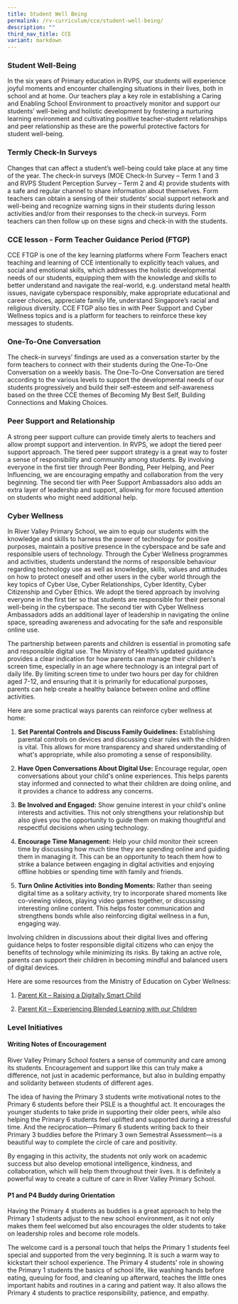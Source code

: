 ```yaml
---
title: Student Well Being
permalink: /rv-curriculum/cce/student-well-being/
description: ""
third_nav_title: CCE
variant: markdown
---
```

<h3><strong>Student Well-Being</strong></h3>
<p>In the six years of Primary education in RVPS, our students will experience
joyful moments and encounter challenging situations in their lives, both
in school and at home. Our teachers play a key role in establishing a Caring
and Enabling School Environment to proactively monitor and support our
students’ well-being and holistic development by fostering a nurturing
learning environment and cultivating positive teacher-student relationships
and peer relationship as these are the powerful protective factors for
student well-being.</p>
<h3>Termly Check-In Surveys</h3>
<p>Changes that can affect a student’s well-being could take place at any
time of the year. The check-in surveys (MOE Check-In Survey – Term 1 and
3 and RVPS Student Perception Survey – Term 2 and 4) provide students with
a safe and regular channel to share information about themselves. Form
teachers can obtain a sensing of their students’ social support network
and well-being and recognize warning signs in their students during lesson
activities and/or from their responses to the check-in surveys. Form teachers
can then follow up on these signs and check-in with the students.</p>
<h3>CCE lesson - Form Teacher Guidance Period (FTGP)</h3>
<p>CCE FTGP is one of the key learning platforms where Form Teachers enact
teaching and learning of CCE intentionally to explicitly teach values,
and social and emotional skills, which addresses the holistic developmental
needs of our students, equipping them with the knowledge and skills to
better understand and navigate the real-world, e.g. understand metal health
issues, navigate cyberspace responsibly, make appropriate educational and
career choices, appreciate family life, understand Singapore’s racial and
religious diversity. CCE FTGP also ties in with Peer Support and Cyber
Wellness topics and is a platform for teachers to reinforce these key messages
to students.</p>
<h3>One-To-One Conversation</h3>
<p>The check-in surveys’ findings are used as a conversation starter by the
form teachers to connect with their students during the One-To-One Conversation
on a weekly basis. The One-To-One Conversation are tiered according to
the various levels to support the developmental needs of our students progressively
and build their self-esteem and self-awareness based on the three CCE themes
of Becoming My Best Self, Building Connections and Making Choices.</p>
<p></p>
<h3>Peer Support and Relationship</h3>
<p>A strong peer support culture can provide timely alerts to teachers and
allow prompt support and intervention. In RVPS, we adopt the tiered peer
support approach. The tiered peer support strategy is a great way to foster
a sense of responsibility and community among students. By involving everyone
in the first tier through Peer Bonding, Peer Helping, and Peer Influencing,
we are encouraging empathy and collaboration from the very beginning. The
second tier with Peer Support Ambassadors also adds an extra layer of leadership
and support, allowing for more focused attention on students who might
need additional help.</p>
<p></p>
<h3>Cyber Wellness</h3>
<p>In River Valley Primary School, we aim to equip our students with the
knowledge and skills to harness the power of technology for positive purposes,
maintain a positive presence in the cyberspace and be safe and responsible
users of technology. Through the Cyber Wellness programmes and activities,
students understand the norms of responsible behaviour regarding technology
use as well as knowledge, skills, values and attitudes on how to protect
oneself and other users in the cyber world through the key topics of Cyber
Use, Cyber Relationships, Cyber Identity, Cyber Citizenship and Cyber Ethics.
We adopt the tiered approach by involving everyone in the first tier so
that students are responsible for their personal well-being in the cyberspace.
The second tier with Cyber Wellness Ambassadors adds an additional layer
of leadership in navigating the online space, spreading awareness and advocating
for the safe and responsible online use.</p>
<p></p>
<p>The partnership between parents and children is essential in promoting
safe and responsible digital use. The Ministry of Health’s updated guidance
provides a clear indication for how parents can manage their children's
screen time, especially in an age where technology is an integral part
of daily life. By limiting screen time to under two hours per day for children
aged 7-12, and ensuring that it is primarily for educational purposes,
parents can help create a healthy balance between online and offline activities.</p>
<p></p>
<p>Here are some practical ways parents can reinforce cyber wellness at home:</p>
<ol data-tight="true" class="tight">
<li>
<p><strong>Set Parental Controls and Discuss Family Guidelines:</strong> Establishing
parental controls on devices and discussing clear rules with the children
is vital. This allows for more transparency and shared understanding of
what's appropriate, while also promoting a sense of responsibility.</p>
</li>
<li>
<p><strong>Have Open Conversations About Digital Use:</strong> Encourage regular,
open conversations about your child's online experiences. This helps parents
stay informed and connected to what their children are doing online, and
it provides a chance to address any concerns.</p>
</li>
<li>
<p><strong>Be Involved and Engaged:</strong> Show genuine interest in your
child's online interests and activities. This not only strengthens your
relationship but also gives you the opportunity to guide them on making
thoughtful and respectful decisions when using technology.</p>
</li>
<li>
<p><strong>Encourage Time Management:</strong> Help your child monitor their
screen time by discussing how much time they are spending online and guiding
them in managing it. This can be an opportunity to teach them how to strike
a balance between engaging in digital activities and enjoying offline hobbies
or spending time with family and friends.</p>
</li>
<li>
<p><strong>Turn Online Activities into Bonding Moments:</strong> Rather than
seeing digital time as a solitary activity, try to incorporate shared moments
like co-viewing videos, playing video games together, or discussing interesting
online content. This helps foster communication and strengthens bonds while
also reinforcing digital wellness in a fun, engaging way.</p>
</li>
</ol>
<p></p>
<p>Involving children in discussions about their digital lives and offering
guidance helps to foster responsible digital citizens who can enjoy the
benefits of technology while minimizing its risks. By taking an active
role, parents can support their children in becoming mindful and balanced
users of digital devices.</p>
<p></p>
<p>Here are some resources from the Ministry of Education on Cyber Wellness:</p>
<ol data-tight="true" class="tight">
<li>
<p><a href="https://www.moe.gov.sg/-/media/files/parent-kit/parent-kit---raising-a-digitally-smart-child.pdf" rel="noopener nofollow" target="_blank">Parent Kit – Raising a Digitally Smart Child</a>
</p>
<p></p>
</li>
<li>
<p><a href="https://www.moe.gov.sg/-/media/files/parent-kit/experiencing-blended-learning.pdf" rel="noopener nofollow" target="_blank">Parent Kit – Experiencing Blended Learning with our Children</a>
</p>
</li>
</ol>
<p></p>
<h3><strong>Level Initiatives</strong></h3>
<h4>Writing Notes of Encouragement</h4>
<p>River Valley Primary School fosters a sense of community and care among
its students. Encouragement and support like this can truly make a difference,
not just in academic performance, but also in building empathy and solidarity
between students of different ages.</p>
<p>The idea of having the Primary 3 students write motivational notes to
the Primary 6 students before their PSLE is a thoughtful act. It encourages
the younger students to take pride in supporting their older peers, while
also helping the Primary 6 students feel uplifted and supported during
a stressful time. And the reciprocation—Primary 6 students writing back
to their Primary 3 buddies before the Primary 3 own Semestral Assessment—is
a beautiful way to complete the circle of care and positivity.</p>
<p>By engaging in this activity, the students not only work on academic success
but also develop emotional intelligence, kindness, and collaboration, which
will help them throughout their lives. It is definitely a powerful way
to create a culture of care in River Valley Primary School.</p>
<p></p>
<h4>P1 and P4 Buddy during Orientation</h4>
<p>Having the Primary 4 students as buddies is a great approach to help the
Primary 1 students adjust to the new school environment, as it not only
makes them feel welcomed but also encourages the older students to take
on leadership roles and become role models.</p>
<p>The welcome card is a personal touch that helps the Primary 1 students
feel special and supported from the very beginning. It is such a warm way
to kickstart their school experience. The Primary 4 students' role in showing
the Primary 1 students the basics of school life, like washing hands before
eating, queuing for food, and cleaning up afterward, teaches the little
ones important habits and routines in a caring and patient way. It also
allows the Primary 4 students to practice responsibility, patience, and
empathy.</p>